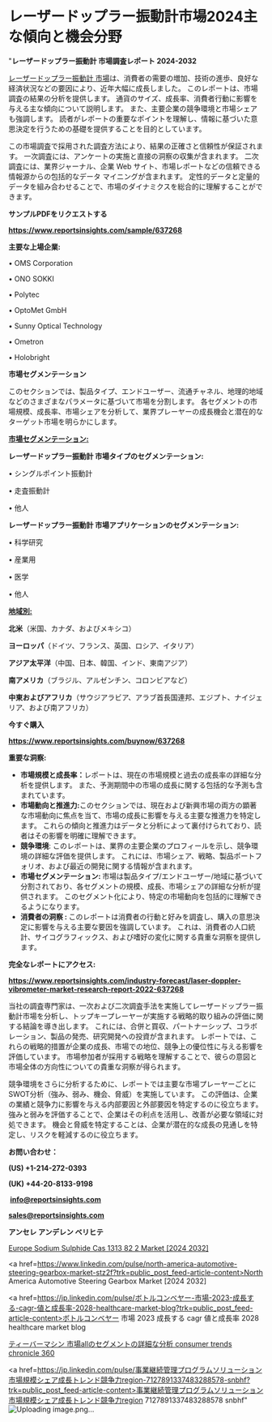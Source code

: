 # レーザードップラー振動計市場2024主な傾向と機会分野

"<strong>レーザードップラー振動計 市場調査レポート 2024-2032</strong>

<a href=https://www.reportsinsights.com/sample/637268>レーザードップラー振動計 市場</a>は、消費者の需要の増加、技術の進歩、良好な経済状況などの要因により、近年大幅に成長しました。 このレポートは、市場調査の結果の分析を提供します。 通貨のサイズ、成長率、消費者行動に影響を与える主な傾向について説明します。 また、主要企業の競争環境と市場シェアも強調します。 読者がレポートの重要なポイントを理解し、情報に基づいた意思決定を行うための基礎を提供することを目的としています。

この市場調査で採用された調査方法により、結果の正確さと信頼性が保証されます。 一次調査には、アンケートの実施と直接の洞察の収集が含まれます。 二次調査には、業界ジャーナル、企業 Web サイト、市場レポートなどの信頼できる情報源からの包括的なデータ マイニングが含まれます。 定性的データと定量的データを組み合わせることで、市場のダイナミクスを総合的に理解することができます。

<strong><b>サンプルPDFをリクエストする</b></strong>

<a href=https://www.reportsinsights.com/sample/637268><strong><u>https://www.reportsinsights.com/sample/637268</u></strong></a>

<strong>主要な上場企業:</strong>

• OMS Corporation

• ONO SOKKI

• Polytec

• OptoMet GmbH

• Sunny Optical Technology

• Ometron

• Holobright

<strong>市場セグメンテーション</strong>

このセクションでは、製品タイプ、エンドユーザー、流通チャネル、地理的地域などのさまざまなパラメータに基づいて市場を分割します。 各セグメントの市場規模、成長率、市場シェアを分析して、業界プレーヤーの成長機会と潜在的なターゲット市場を明らかにします。

<strong><u>市場セグメンテーション</u></strong><strong><u>:</u></strong>

<strong>レーザードップラー振動計 市場タイプのセグメンテーション:</strong>

• シングルポイント振動計

• 走査振動計

• 他人

<strong>レーザードップラー振動計 市場アプリケーションのセグメンテーション:</strong>

• 科学研究

• 産業用

• 医学

• 他人

<strong><u>地域別</u></strong><strong><u>:</u></strong>

<strong>北米</strong>（米国、カナダ、およびメキシコ）

<strong>ヨーロッパ</strong>（ドイツ、フランス、英国、ロシア、イタリア）

<strong>アジア太平洋</strong>（中国、日本、韓国、インド、東南アジア）

<strong>南アメリカ</strong>（ブラジル、アルゼンチン、コロンビアなど）

<strong>中東およびアフリカ</strong>（サウジアラビア、アラブ首長国連邦、エジプト、ナイジェリア、および南アフリカ）

<strong>今すぐ購入</strong>

<a href=https://www.reportsinsights.com/buynow/637268><strong><u>https://www.reportsinsights.com/buynow/637268</u></strong></a>

<strong>重要な洞察:</strong>
<ul>
  <li><strong>市場規模と成長率：</strong>レポートは、現在の市場規模と過去の成長率の詳細な分析を提供します。 また、予測期間中の市場の成長に関する包括的な予測も含まれています。</li>
  <li><strong>市場動向と推進力:</strong>このセクションでは、現在および新興市場の両方の顕著な市場動向に焦点を当て、市場の成長に影響を与える主要な推進力を特定します。 これらの傾向と推進力はデータと分析によって裏付けられており、読者はその影響を明確に理解できます。</li>
  <li><strong>競争環境</strong>: このレポートは、業界の主要企業のプロフィールを示し、競争環境の詳細な評価を提供します。 これには、市場シェア、戦略、製品ポートフォリオ、および最近の開発に関する情報が含まれます。</li>
  <li><strong>市場セグメンテーション: </strong>市場は製品タイプ/エンドユーザー/地域に基づいて分割されており、各セグメントの規模、成長、市場シェアの詳細な分析が提供されます。 このセグメント化により、特定の市場動向を包括的に理解できるようになります。</li>
  <li><strong>消費者の洞察 : </strong>このレポートは消費者の行動と好みを調査し、購入の意思決定に影響を与える主要な要因を強調しています。 これは、消費者の人口統計、サイコグラフィックス、および嗜好の変化に関する貴重な洞察を提供します。</li>
</ul>
<strong>完全なレポートにアクセス:</strong>

<a href=https://www.reportsinsights.com/industry-forecast/laser-doppler-vibrometer-market-research-report-2022-637268><strong><u><b>https://www.reportsinsights.com/industry-forecast/laser-doppler-vibrometer-market-research-report-2022-637268</b></u></strong></a>

当社の調査専門家は、一次および二次調査手法を実施してレーザードップラー振動計市場を分析し、トップキープレーヤーが実施する戦略的取り組みの評価に関する結論を導き出します。 これには、合併と買収、パートナーシップ、コラボレーション、製品の発売、研究開発への投資が含まれます。 レポートでは、これらの戦略的措置が企業の成長、市場での地位、競争上の優位性に与える影響を評価しています。 市場参加者が採用する戦略を理解することで、彼らの意図と市場全体の方向性についての貴重な洞察が得られます。

競争環境をさらに分析するために、レポートでは主要な市場プレーヤーごとにSWOT分析（強み、弱み、機会、脅威）を実施しています。 この評価は、企業の業績と競争力に影響を与える内部要因と外部要因を特定するのに役立ちます。 強みと弱みを評価することで、企業はその利点を活用し、改善が必要な領域に対処できます。 機会と脅威を特定することは、企業が潜在的な成長の見通しを特定し、リスクを軽減するのに役立ちます。

<strong>お問い合わせ：</strong>

<strong>(US) +1-214-272-0393</strong>

<strong>(UK) +44-20-8133-9198</strong>

<strong> </strong><a href=info@reportsinsights.com><strong><u>info@reportsinsights.com</u></strong></a>

<a href=sales@reportsinsights.com><strong><u>sales@reportsinsights.com</u></strong></a>

<strong>アンセレ アンデレン ベリヒテ</strong>

<a href=https://www.linkedin.com/pulse/europe-sodium-sulphide-cas-1313-82-2-markets-txxqe/>Europe Sodium Sulphide Cas 1313 82 2 Market [2024 2032]</a>

<a href=https://www.linkedin.com/pulse/north-america-automotive-steering-gearbox-market-stz2f?trk=public_post_feed-article-content>North America Automotive Steering Gearbox Market [2024 2032]</a>

<a href=https://jp.linkedin.com/pulse/ボトルコンベヤー-市場-2023-成長する-cagr-値と成長率-2028-healthcare-market-blog?trk=public_post_feed-article-content>ボトルコンベヤー 市場 2023 成長する cagr 値と成長率 2028 healthcare market blog</a>

<a href=https://www.linkedin.com/pulse/ティーバーマシン-市場allのセグメントの詳細な分析-consumer-trends-chronicle-360/>ティーバーマシン 市場allのセグメントの詳細な分析 consumer trends chronicle 360</a>

<a href=https://jp.linkedin.com/pulse/事業継続管理プログラムソリューション市場規模シェア成長トレンド競争力region-7127891337483288578-snbhf?trk=public_post_feed-article-content>事業継続管理プログラムソリューション市場規模シェア成長トレンド競争力region 7127891337483288578 snbhf</a>"
![Uploading image.png…]()
